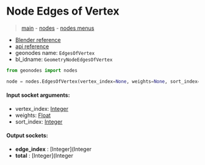 # Node Edges of Vertex

> [main](../structure.md) - [nodes](nodes.md) - [nodes menus](nodes_menus.md)

- [Blender reference](https://docs.blender.org/manual/en/latest/modeling/geometry_nodes/mesh_topology/edges_of_vertex.html)
- [api reference](https://docs.blender.org/api/current/bpy.types.GeometryNodeEdgesOfVertex.html)
- geonodes name: `EdgesOfVertex`
- bl_idname: `GeometryNodeEdgesOfVertex`

```python
from geonodes import nodes

node = nodes.EdgesOfVertex(vertex_index=None, weights=None, sort_index=None)
```

#### Input socket arguments:

- vertex_index: [Integer](Integer.md)
- weights: [Float](Float.md)
- sort_index: [Integer](Integer.md)

#### Output sockets:

- **edge_index** : [Integer](Integer
- **total** : [Integer](Integer

